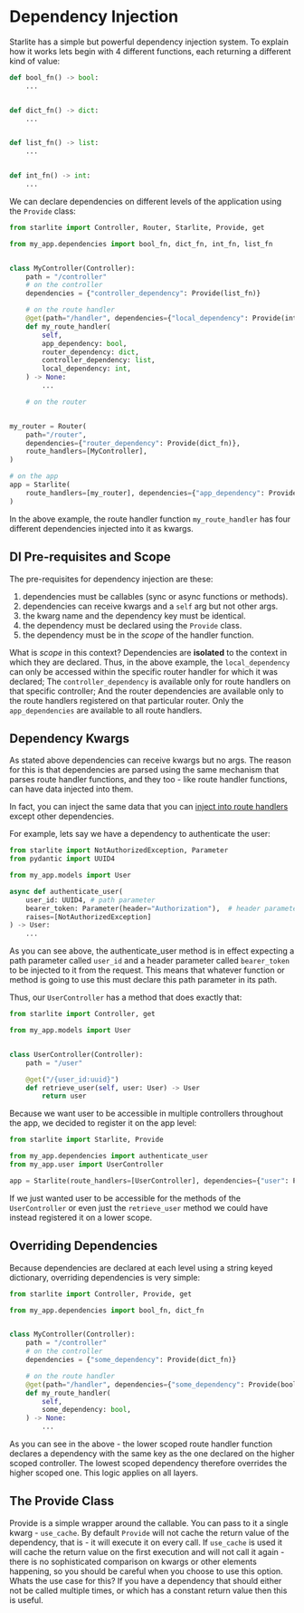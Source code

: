 # Dependency Injection

Starlite has a simple but powerful dependency injection system. To explain how it works lets begin with 4 different
functions, each returning a different kind of value:

```python
def bool_fn() -> bool:
    ...


def dict_fn() -> dict:
    ...


def list_fn() -> list:
    ...


def int_fn() -> int:
    ...
```

We can declare dependencies on different levels of the application using the `Provide` class:

```python
from starlite import Controller, Router, Starlite, Provide, get

from my_app.dependencies import bool_fn, dict_fn, int_fn, list_fn


class MyController(Controller):
    path = "/controller"
    # on the controller
    dependencies = {"controller_dependency": Provide(list_fn)}

    # on the route handler
    @get(path="/handler", dependencies={"local_dependency": Provide(int_fn)})
    def my_route_handler(
        self,
        app_dependency: bool,
        router_dependency: dict,
        controller_dependency: list,
        local_dependency: int,
    ) -> None:
        ...

    # on the router


my_router = Router(
    path="/router",
    dependencies={"router_dependency": Provide(dict_fn)},
    route_handlers=[MyController],
)

# on the app
app = Starlite(
    route_handlers=[my_router], dependencies={"app_dependency": Provide(bool_fn)}
)
```

In the above example, the route handler function `my_route_handler` has four different dependencies injected into it as
kwargs.

## DI Pre-requisites and Scope

The pre-requisites for dependency injection are these:

1. dependencies must be callables (sync or async functions or methods).
2. dependencies can receive kwargs and a `self` arg but not other args.
3. the kwarg name and the dependency key must be identical.
4. the dependency must be declared using the `Provide` class.
5. the dependency must be in the _scope_ of the handler function.

What is _scope_ in this context? Dependencies are **isolated** to the context in which they are declared. Thus, in the
above example, the `local_dependency` can only be accessed within the specific router handler for which it was declared;
The `controller_dependency` is available only for route handlers on that specific controller; And the router
dependencies are available only to the route handlers registered on that particular router. Only the `app_dependencies`
are available to all route handlers.

## Dependency Kwargs

As stated above dependencies can receive kwargs but no args. The reason for this is that dependencies are parsed using
the same mechanism that parses route handler functions, and they too - like route handler functions, can have data
injected into them.

In fact, you can inject the same data that you
can [inject into route handlers](2-route-handlers.md#handler-function-kwargs) except other dependencies.

For example, lets say we have a dependency to authenticate the user:

```python title="my_app/dependencies.py"
from starlite import NotAuthorizedException, Parameter
from pydantic import UUID4

from my_app.models import User

async def authenticate_user(
    user_id: UUID4, # path parameter
    bearer_token: Parameter(header="Authorization"),  # header parameter
    raises=[NotAuthorizedException]
) -> User:
    ...
```

As you can see above, the authenticate_user method is in effect expecting a path parameter called `user_id` and a header
parameter called `bearer_token` to be injected to it from the request. This means that whatever function or method is
going to use this must declare this path parameter in its path.

Thus, our `UserController` has a method that does exactly that:

```python title="my_app/user/controller.py
from starlite import Controller, get

from my_app.models import User


class UserController(Controller):
    path = "/user"

    @get("/{user_id:uuid}")
    def retrieve_user(self, user: User) -> User
        return user
```

Because we want user to be accessible in multiple controllers throughout the app, we decided to register it on the app
level:

```python title="my_app/main.py"
from starlite import Starlite, Provide

from my_app.dependencies import authenticate_user
from my_app.user import UserController

app = Starlite(route_handlers=[UserController], dependencies={"user": Provide(authenticate_user)})
```

If we just wanted user to be accessible for the methods of the `UserController` or even just the `retrieve_user` method
we could have instead registered it on a lower scope.

## Overriding Dependencies

Because dependencies are declared at each level using a string keyed dictionary, overriding dependencies is very simple:

```python
from starlite import Controller, Provide, get

from my_app.dependencies import bool_fn, dict_fn


class MyController(Controller):
    path = "/controller"
    # on the controller
    dependencies = {"some_dependency": Provide(dict_fn)}

    # on the route handler
    @get(path="/handler", dependencies={"some_dependency": Provide(bool_fn)})
    def my_route_handler(
        self,
        some_dependency: bool,
    ) -> None:
        ...
```

As you can see in the above - the lower scoped route handler function declares a dependency with the same key as the one
declared on the higher scoped controller. The lowest scoped dependency therefore overrides the higher scoped one. This
logic applies on all layers.

## The Provide Class

Provide is a simple wrapper around the callable. You can pass to it a single kwarg - `use_cache`. By default `Provide`
will not cache the return value of the dependency, that is - it will execute it on every call. If `use_cache` is used it
will cache the return value on the first execution and will not call it again - there is no sophisticated comparison on
kwargs or other elements happening, so you should be careful when you choose to use this option. Whats the use case for
this? If you have a dependency that should either not be called multiple times, or which has a constant return value
then this is useful.
